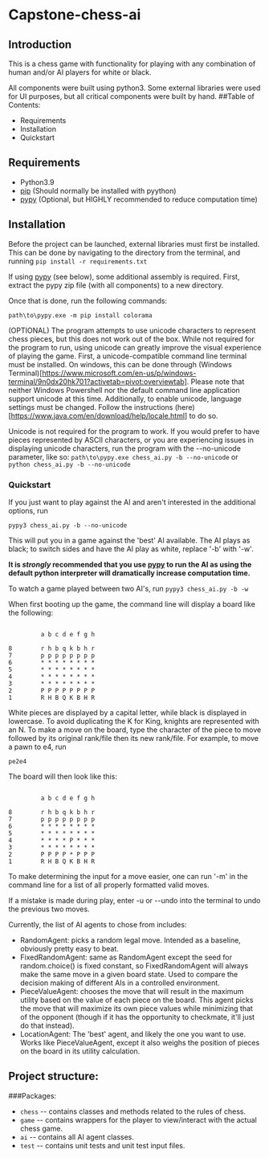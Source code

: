 # Capstone-chess-ai
## Introduction
This is a chess game with functionality for playing with any combination of human and/or AI players for white or black.

All components were built using python3. Some external libraries were used for UI purposes, but all critical components were built by hand.
##Table of Contents:
* Requirements
* Installation
* Quickstart
## Requirements
* Python3.9
* [pip](https://pypi.org/project/pip/) (Should normally be installed with pyython)
* [pypy](https://www.pypy.org/) (Optional, but HIGHLY recommended to reduce computation time) 

## Installation 
Before the project can be launched, external libraries must first be installed. This can be done by navigating to the directory from the terminal, and running
```pip install -r requirements.txt```

If using [pypy](https://www.pypy.org/) (see below), some additional assembly is required. First, extract the pypy zip file (with all components) to a new directory.
 
Once that is done, run the following commands:
```path\to\pypy.exe -m ensure pip
path\to\pypy.exe -m pip install colorama
```

(OPTIONAL) The program attempts to use unicode characters to represent chess pieces, but this does not work out of the box. While not required for the program to run, using unicode can greatly improve the visual experience of playing the game.
First, a unicode-compatible command line terminal must be installed. On windows, this can be done through (Windows Terminal)[https://www.microsoft.com/en-us/p/windows-terminal/9n0dx20hk701?activetab=pivot:overviewtab]. Please note that neither Windows Powershell nor the default command line application support unicode at this time.
Additionally, to enable unicode, language settings must be changed. Follow the instructions (here)[https://www.java.com/en/download/help/locale.html] to do so.

Unicode is not required for the program to work. If you would prefer to have pieces represented by ASCII characters, or you are experiencing issues in displaying unicode characters, run the program with the --no-unicode parameter, like so:
```path\to\pypy.exe chess_ai.py -b --no-unicode``` or ```python chess_ai.py -b --no-unicode```

### Quickstart
If you just want to play against the AI and aren't interested in the additional options, run
```
pypy3 chess_ai.py -b --no-unicode
```


This will put you in a game against the 'best' AI available. The AI plays as black; to switch sides and have the AI play as white, replace '-b' with '-w'. 

**It is _strongly_ recommended that you use [pypy](https://www.pypy.org/) to run the AI as using the default python interpreter will dramatically increase computation time.**

To watch a game played between two AI's, run ```pypy3 chess_ai.py -b -w```

When first booting up the game, the command line will display a board like the following:
```

         a b c d e f g h

8        r h b q k b h r
7        p p p p p p p p
6        * * * * * * * *
5        * * * * * * * *
4        * * * * * * * *
3        * * * * * * * *
2        P P P P P P P P
1        R H B Q K B H R
```
White pieces are displayed by a capital letter, while black is displayed in lowercase. To avoid duplicating the K for King, knights are represented with an N.
To make a move on the board, type the character of the piece to move followed by its original rank/file then its new rank/file.
For example, to move a pawn to e4, run
```
pe2e4
``` 
The board will then look like this:
```

         a b c d e f g h

8        r h b q k b h r
7        p p p p p p p p
6        * * * * * * * *
5        * * * * * * * *
4        * * * * P * * *
3        * * * * * * * *
2        P P P P * P P P
1        R H B Q K B H R
```
To make determining the input for a move easier, one can run '-m' in the command line for a list of all properly formatted valid moves.

If a mistake is made during play, enter -u or --undo into the terminal to undo the previous two moves. 

Currently, the list of AI agents to chose from includes:
* RandomAgent: picks a random legal move. Intended as a baseline, obviously pretty easy to beat.
* FixedRandomAgent: same as RandomAgent except the seed for random.choice() is fixed constant, so FixedRandomAgent will always make the same move in a given board state. Used to compare the decision making of different AIs in a controlled environment.
* PieceValueAgent: chooses the move that will result in the maximum utility based on the value of each piece on the board. This agent picks the move that will maximize its own piece values while minimizing that of the opponent (though if it has the opportunity to checkmate, it'll just do that instead). 
* LocationAgent: The 'best' agent, and likely the one you want to use. Works like PieceValueAgent, except it also weighs the position of pieces on the board in its utility calculation.


## Project structure:
###Packages:
* `chess` -- contains classes and methods related to the rules of chess.
* `game` -- contains wrappers for the player to view/interact with the actual chess game.
* `ai` -- contains all AI agent classes.
* `test` -- contains unit tests and unit test input files. 

